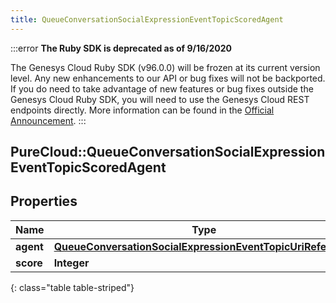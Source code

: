 ```yaml
---
title: QueueConversationSocialExpressionEventTopicScoredAgent
---
```


:::error
**The Ruby SDK is deprecated as of 9/16/2020**

The Genesys Cloud Ruby SDK (v96.0.0) will be frozen at its current version level. Any new enhancements to our API or bug fixes will not be backported. If you do need to take advantage of new features or bug fixes outside the Genesys Cloud Ruby SDK, you will need to use the Genesys Cloud REST endpoints directly. More information can be found in the [Official Announcement](https://developer.mypurecloud.com/forum/t/announcement-genesys-cloud-ruby-sdk-end-of-life/8850).
:::


## PureCloud::QueueConversationSocialExpressionEventTopicScoredAgent

## Properties

|Name | Type | Description | Notes|
|------------ | ------------- | ------------- | -------------|
| **agent** | [**QueueConversationSocialExpressionEventTopicUriReference**](QueueConversationSocialExpressionEventTopicUriReference.html) |  | [optional] |
| **score** | **Integer** |  | [optional] |
{: class="table table-striped"}


